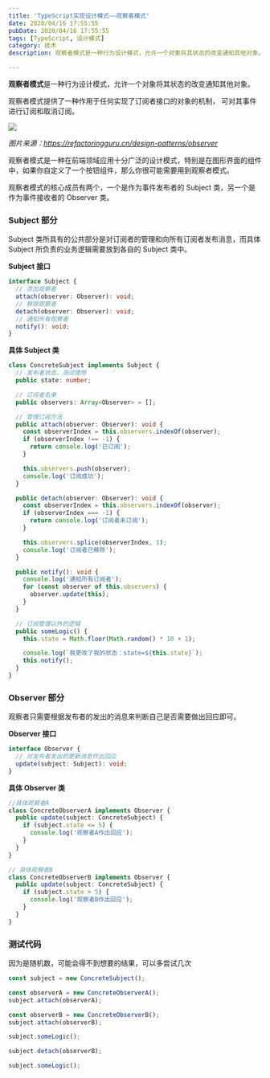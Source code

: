 ```yaml
---
title: 'TypeScript实现设计模式——观察者模式'
date: 2020/04/16 17:55:55
pubDate: 2020/04/16 17:55:55
tags: [TypeScript, 设计模式]
category: 技术
description: 观察者模式是一种行为设计模式，允许一个对象将其状态的改变通知其他对象。观察者模式提供了一种作用于任何实现了订阅者接口的对象的机制， 可对其事件进行订阅和取消订阅。

---
```


**观察者模式**是一种行为设计模式，允许一个对象将其状态的改变通知其他对象。

观察者模式提供了一种作用于任何实现了订阅者接口的对象的机制， 可对其事件进行订阅和取消订阅。

![](https://refactoringguru.cn/images/patterns/content/observer/observer.png)

_图片来源：https://refactoringguru.cn/design-patterns/observer_

观察者模式是一种在前端领域应用十分广泛的设计模式，特别是在图形界面的组件中，如果你自定义了一个按钮组件，那么你很可能需要用到观察者模式。

观察者模式的核心成员有两个，一个是作为事件发布者的 Subject 类，另一个是作为事件接收者的 Observer 类。

### Subject 部分

Subject 类所具有的公共部分是对订阅者的管理和向所有订阅者发布消息，而具体 Subject 所负责的业务逻辑需要放到各自的 Subject 类中。

**Subject 接口**

```typescript
interface Subject {
  // 添加观察者
  attach(observer: Observer): void;
  // 移除观察者
  detach(observer: Observer): void;
  // 通知所有观察者
  notify(): void;
}
```

**具体 Subject 类**

```typescript
class ConcreteSubject implements Subject {
  // 发布者状态，测试使用
  public state: number;

  // 订阅者名单
  public observers: Array<Observer> = [];

  // 管理订阅方法
  public attach(observer: Observer): void {
    const observerIndex = this.observers.indexOf(observer);
    if (observerIndex !== -1) {
      return console.log('已订阅');
    }

    this.observers.push(observer);
    console.log('订阅成功');
  }

  public detach(observer: Observer): void {
    const observerIndex = this.observers.indexOf(observer);
    if (observerIndex === -1) {
      return console.log('订阅者未订阅');
    }

    this.observers.splice(observerIndex, 1);
    console.log('订阅者已移除');
  }

  public notify(): void {
    console.log('通知所有订阅者');
    for (const observer of this.observers) {
      observer.update(this);
    }
  }

  // 订阅管理以外的逻辑
  public someLogic() {
    this.state = Math.floor(Math.random() * 10 + 1);

    console.log(`我更改了我的状态：state=${this.state}`);
    this.notify();
  }
}
```

### Observer 部分

观察者只需要根据发布者的发出的消息来判断自己是否需要做出回应即可。

**Observer 接口**

```typescript
interface Observer {
  // 对发布者发出的更新消息作出回应
  update(subject: Subject): void;
}
```

**具体 Observer 类**

```typescript
//具体观察者A
class ConcreteObserverA implements Observer {
  public update(subject: ConcreteSubject) {
    if (subject.state <= 5) {
      console.log('观察者A作出回应');
    }
  }
}

// 具体观察者B
class ConcreteObserverB implements Observer {
  public update(subject: ConcreteSubject) {
    if (subject.state > 5) {
      console.log('观察者B作出回应');
    }
  }
}
```

### 测试代码

因为是随机数，可能会得不到想要的结果，可以多尝试几次

```typescript
const subject = new ConcreteSubject();

const observerA = new ConcreteObserverA();
subject.attach(observerA);

const observerB = new ConcreteObserverB();
subject.attach(observerB);

subject.someLogic();

subject.detach(observerB);

subject.someLogic();
```
